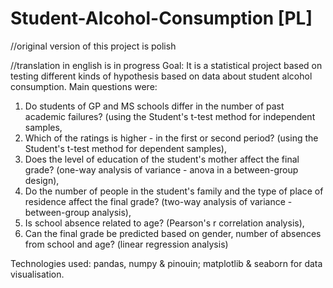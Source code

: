 # Student-Alcohol-Consumption [PL]

//original version of this project is polish

//translation in english is in progress
Goal: It is a statistical project based on testing different kinds of hypothesis based on data about student alcohol consumption. Main questions were:

1. Do students of GP and MS schools differ in the number of past academic failures? (using the Student's t-test method for independent samples,
2. Which of the ratings is higher - in the first or second period? (using the Student's t-test method for dependent samples),
3. Does the level of education of the student's mother affect the final grade? (one-way analysis of variance - anova in a between-group design),
4. Do the number of people in the student's family and the type of place of residence affect the final grade? (two-way analysis of variance - between-group analysis),
5. Is school absence related to age? (Pearson's r correlation analysis),
6. Can the final grade be predicted based on gender, number of absences from school and age? (linear regression analysis)
   
   

Technologies used: pandas, numpy & pinouin; matplotlib & seaborn for data visualisation.

